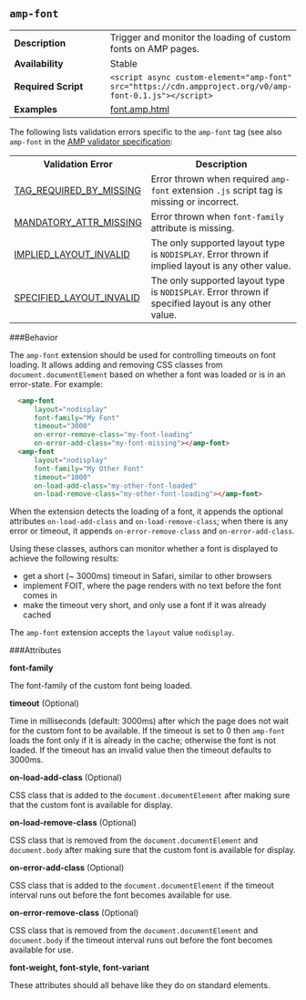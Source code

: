 <!---
Copyright 2015 The AMP HTML Authors. All Rights Reserved.

Licensed under the Apache License, Version 2.0 (the "License");
you may not use this file except in compliance with the License.
You may obtain a copy of the License at

      http://www.apache.org/licenses/LICENSE-2.0

Unless required by applicable law or agreed to in writing, software
distributed under the License is distributed on an "AS-IS" BASIS,
WITHOUT WARRANTIES OR CONDITIONS OF ANY KIND, either express or implied.
See the License for the specific language governing permissions and
limitations under the License.
-->

## <a name="`amp-font`"></a> `amp-font`

<table>
  <tr>
    <td width="40%"><strong>Description</strong></td>
    <td>Trigger and monitor the loading of custom fonts on AMP pages.</td>
  </tr>
  <tr>
    <td width="40%"><strong>Availability</strong></td>
    <td>Stable</td>
  </tr>
  <tr>
    <td width="40%"><strong>Required Script</strong></td>
    <td><code>&lt;script async custom-element="amp-font" src="https://cdn.ampproject.org/v0/amp-font-0.1.js">&lt;/script></code></td>
  </tr>
  <tr>
    <td width="40%"><strong>Examples</strong></td>
    <td><a href="https://github.com/ampproject/amphtml/blob/master/examples/font.amp.html">font.amp.html</a></td>
  </tr>
</table>

The following lists validation errors specific to the `amp-font` tag
(see also `amp-font` in the [AMP validator specification](https://github.com/ampproject/amphtml/blob/master/validator/validator.protoascii):

<table>
  <tr>
    <th width="40%"><strong>Validation Error</strong></th>
    <th>Description</th>
  </tr>
  <tr>
    <td width="40%"><a href="/docs/reference/validation_errors.html#tag-required-by-another-tag-is-missing">TAG_REQUIRED_BY_MISSING</a></td>
    <td>Error thrown when required <code>amp-font</code> extension <code>.js</code> script tag is missing or incorrect.</td>
  </tr>
  <tr>
    <td width="40%"><a href="/docs/reference/validation_errors.html#mandatory-attribute-missing">MANDATORY_ATTR_MISSING</a></td>
    <td>Error thrown when <code>font-family</code> attribute is missing.</td>
  </tr>
  <tr>
    <td width="40%"><a href="/docs/reference/validation_errors.html#implied-layout-isnt-supported-by-amp-tag">IMPLIED_LAYOUT_INVALID</a></td>
    <td>The only supported layout type is <code>NODISPLAY</code>. Error thrown if implied layout is any other value.</td>
  </tr>
  <tr>
    <td width="40%"><a href="/docs/reference/validation_errors.html#specified-layout-isnt-supported-by-amp-tag">SPECIFIED_LAYOUT_INVALID</a></td>
    <td>The only supported layout type is <code>NODISPLAY</code>. Error thrown if specified layout is any other value.</td>
  </tr>
</table>

###Behavior

The `amp-font` extension should be used for controlling timeouts on font loading. It allows adding and removing CSS classes from `document.documentElement` based on whether a font was loaded or is in an error-state. For example:

```html
  <amp-font
      layout="nodisplay"
      font-family="My Font"
      timeout="3000"
      on-error-remove-class="my-font-loading"
      on-error-add-class="my-font-missing"></amp-font>
  <amp-font
      layout="nodisplay"
      font-family="My Other Font"
      timeout="1000"
      on-load-add-class="my-other-font-loaded"
      on-load-remove-class="my-other-font-loading"></amp-font>
```

When the extension detects the loading of a font, it appends the optional attributes `on-load-add-class` and `on-load-remove-class`; when there is any error or timeout, it appends `on-error-remove-class` and `on-error-add-class`.

Using these classes, authors can monitor whether a font is displayed to achieve the following results:

- get a short (~ 3000ms) timeout in Safari, similar to other browsers
- implement FOIT, where the page renders with no text before the font comes in
- make the timeout very short, and only use a font if it was already cached

The `amp-font` extension accepts the `layout` value `nodisplay`.

###Attributes

**font-family**

The font-family of the custom font being loaded.

**timeout** (Optional)

Time in milliseconds (default: 3000ms) after which the page does not wait for the custom font to be available. If the timeout is set to 0 then `amp-font` loads the font only if it is already in the cache; otherwise the font is not loaded. If the timeout has an invalid value then the timeout defaults to 3000ms.

**on-load-add-class** (Optional)

CSS class that is added to the `document.documentElement`  after making sure that the custom font is available for display.

**on-load-remove-class** (Optional)

CSS class that is removed from the `document.documentElement` and `document.body` after making sure that the custom font is available for display.

**on-error-add-class** (Optional)

CSS class that is added to the `document.documentElement` if the timeout interval runs out before the font becomes available for use.

**on-error-remove-class** (Optional)

CSS class that is removed from the `document.documentElement` and `document.body` if the timeout interval runs out before the font becomes available for use.

**font-weight, font-style, font-variant**

These attributes should all behave like they do on standard elements.
